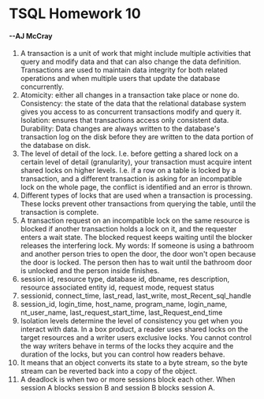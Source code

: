 # TSQL Homework 10
#### --AJ McCray

1. A transaction is a unit of work that might include multiple activities that query and modify data and that can also change the data definition. Transactions are used to maintain data integrity for both related operations and when multiple users that update the database concurrently.
2. Atomicity: either all changes in a transaction take place or none do. Consistency: the state of the data that the relational database system gives you access to as concurrent transactions modify and query it. Isolation: ensures that transactions access only consistent data. Durability: Data changes are always written to the database's transaction log on the disk before they are written to the data portion of the database on disk.
3. The level of detail of the lock. I.e. before getting a shared lock on a certain level of detail (granularity), your transaction must acquire intent shared locks on higher levels. I.e. if a row on a table is locked by a transaction, and a different transaction is asking for an incompatible lock on the whole page, the conflict is identified and an error is thrown.
4. Different types of locks that are used when a transaction is processing. These locks prevent other transactions from querying the table, until the transaction is complete.
5.  A transaction request on an incompatible lock on the same resource is blocked if another transaction holds a lock on it, and the requester enters a wait state. The blocked request keeps waiting until the blocker releases the interfering lock. My words: If someone is using a bathroom and another person tries to open the door, the door won't open because the door is locked. The person then has to wait until the bathroom door is unlocked and the person inside finishes.
6. session id, resource type, database id, dbname, res description, resource associated entity id, request mode, request status
7. sessionid, connect_time, last_read, last_write, most_Recent_sql_handle
8. session_id, login_time, host_name, program_name, login_name, nt_user_name, last_request_start_time, last_Request_end_time
9. Isolation levels determine the level of consistency you get when you interact with data. In a box product, a reader uses shared locks on the target resources and a writer users exclusive locks. You cannot control the way writers behave in terms of the locks they acquire and the duration of the locks, but you can control how readers behave.
10. It means that an object converts its state to a byte stream, so the byte stream can be reverted back into a copy of the object.
11. A deadlock is when two or more sessions block each other. When session A blocks session B and session B blocks session A.
